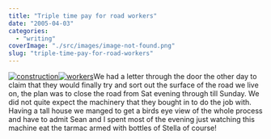 ```yaml
---
title: "Triple time pay for road workers"
date: "2005-04-03"
categories: 
  - "writing"
coverImage: "./src/images/image-not-found.png"
slug: "triple-time-pay-for-road-workers"
---
```


[![construction](/images/road1.jpg)](http://www.shibbyonline.co.uk/wp-content/images/road1.jpg)[![workers](/images/road2.jpg)](http://www.shibbyonline.co.uk/wp-content/images/road2.jpg)We had a letter through the door the other day to claim that they would finally try and sort out the surface of the road we live on, the plan was to close the road from Sat evening through till Sunday. We did not quite expect the machinery that they bought in to do the job with. Having a tall house we manged to get a birds eye view of the whole process and have to admit Sean and I spent most of the evening just watching this machine eat the tarmac armed with bottles of Stella of course!
